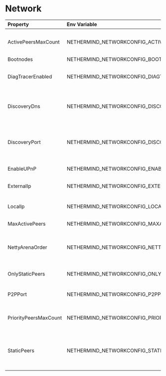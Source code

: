 # Network



| Property | Env Variable | Description | Default |
| :--- | :--- | :--- | :--- |
| ActivePeersMaxCount | NETHERMIND_NETWORKCONFIG_ACTIVEPEERSMAXCOUNT | [OBSOLETE](Use MaxActivePeers instead) Max number of connected peers. | 50 |
| Bootnodes | NETHERMIND_NETWORKCONFIG_BOOTNODES | Bootnodes |  |
| DiagTracerEnabled | NETHERMIND_NETWORKCONFIG_DIAGTRACERENABLED | Enabled very verbose diag network tracing files for DEV purposes (Nethermind specific) | false |
| DiscoveryDns | NETHERMIND_NETWORKCONFIG_DISCOVERYDNS | Use tree is available through a DNS name. Keep it empty for the default of {chainName}.ethdisco.net | null |
| DiscoveryPort | NETHERMIND_NETWORKCONFIG_DISCOVERYPORT | UDP port number for incoming discovery connections. Keep same as TCP/IP port because using different values has never been tested. | 30303 |
| EnableUPnP | NETHERMIND_NETWORKCONFIG_ENABLEUPNP | Enable automatic port forwarding via UPnP | false |
| ExternalIp | NETHERMIND_NETWORKCONFIG_EXTERNALIP | Use only if your node cannot resolve external IP automatically. | null |
| LocalIp | NETHERMIND_NETWORKCONFIG_LOCALIP | Use only if your node cannot resolve local IP automatically. | null |
| MaxActivePeers | NETHERMIND_NETWORKCONFIG_MAXACTIVEPEERS | Same as ActivePeersMaxCount. | 50 |
| NettyArenaOrder | NETHERMIND_NETWORKCONFIG_NETTYARENAORDER | [TECHNICAL] Defines the size of a buffer allocated to each peer - default is 8192 << 11 so 16MB where order is 11. | 11 |
| OnlyStaticPeers | NETHERMIND_NETWORKCONFIG_ONLYSTATICPEERS | If set to 'true' then no connections will be made to non-static peers. | false |
| P2PPort | NETHERMIND_NETWORKCONFIG_P2PPORT | TPC/IP port number for incoming P2P connections. | 30303 |
| PriorityPeersMaxCount | NETHERMIND_NETWORKCONFIG_PRIORITYPEERSMAXCOUNT | Max number of priority peers. Can be overwritten by value from plugin config. | 0 |
| StaticPeers | NETHERMIND_NETWORKCONFIG_STATICPEERS | List of nodes for which we will keep the connection on. Static nodes are not counted to the max number of nodes limit. | null |
